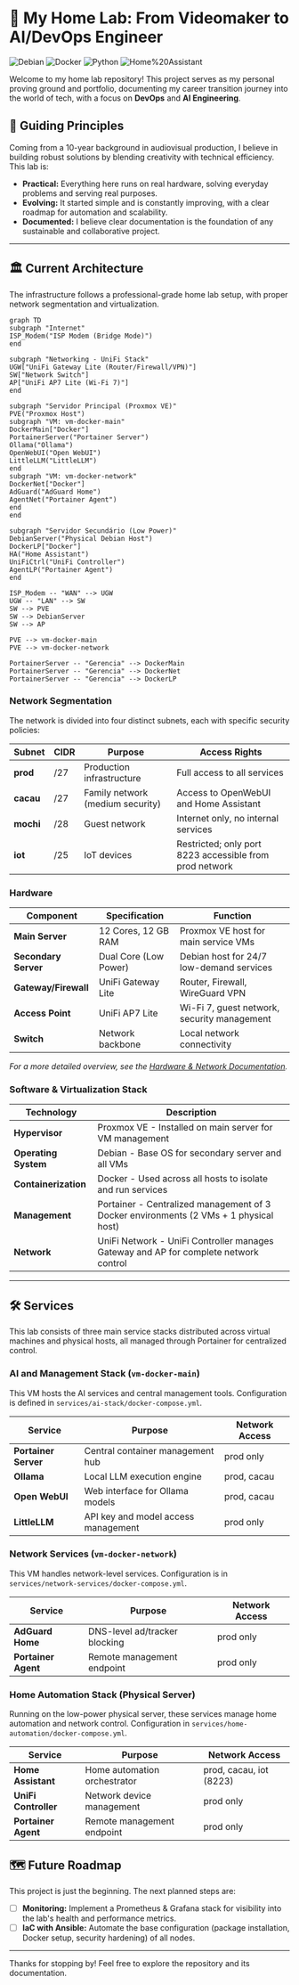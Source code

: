 # 🚀 My Home Lab: From Videomaker to AI/DevOps Engineer

![Debian](https://img.shields.io/badge/Debian-A81D33?style=for-the-badge&logo=debian&logoColor=white)
![Docker](https://img.shields.io/badge/Docker-2496ED?style=for-the-badge&logo=docker&logoColor=white)
![Python](https://img.shields.io/badge/Python-3776AB?style=for-the-badge&logo=python&logoColor=white)
![Home%20Assistant](https://img.shields.io/badge/Home%20Assistant-41BDF5?style=for-the-badge&logo=home-assistant&logoColor=white)

Welcome to my home lab repository! This project serves as my personal proving ground and portfolio, documenting my career transition journey into the world of tech, with a focus on **DevOps** and **AI Engineering**.

## 🎯 Guiding Principles

Coming from a 10-year background in audiovisual production, I believe in building robust solutions by blending creativity with technical efficiency. This lab is:

* **Practical:** Everything here runs on real hardware, solving everyday problems and serving real purposes.
* **Evolving:** It started simple and is constantly improving, with a clear roadmap for automation and scalability.
* **Documented:** I believe clear documentation is the foundation of any sustainable and collaborative project.

---

## 🏛️ Current Architecture

The infrastructure follows a professional-grade home lab setup, with proper network segmentation and virtualization.

```mermaid
graph TD
subgraph "Internet"
ISP_Modem("ISP Modem (Bridge Mode)")
end

subgraph "Networking - UniFi Stack"
UGW["UniFi Gateway Lite (Router/Firewall/VPN)"]
SW["Network Switch"]
AP["UniFi AP7 Lite (Wi-Fi 7)"]
end

subgraph "Servidor Principal (Proxmox VE)"
PVE("Proxmox Host")
subgraph "VM: vm-docker-main"
DockerMain["Docker"]
PortainerServer("Portainer Server")
Ollama("Ollama")
OpenWebUI("Open WebUI")
LittleLLM("LittleLLM")
end
subgraph "VM: vm-docker-network"
DockerNet["Docker"]
AdGuard("AdGuard Home")
AgentNet("Portainer Agent")
end
end

subgraph "Servidor Secundário (Low Power)"
DebianServer("Physical Debian Host")
DockerLP["Docker"]
HA("Home Assistant")
UniFiCtrl("UniFi Controller")
AgentLP("Portainer Agent")
end

ISP_Modem -- "WAN" --> UGW
UGW -- "LAN" --> SW
SW --> PVE
SW --> DebianServer
SW --> AP

PVE --> vm-docker-main
PVE --> vm-docker-network

PortainerServer -- "Gerencia" --> DockerMain
PortainerServer -- "Gerencia" --> DockerNet
PortainerServer -- "Gerencia" --> DockerLP
```

### Network Segmentation

The network is divided into four distinct subnets, each with specific security policies:

| Subnet | CIDR | Purpose | Access Rights |
|--------|------|---------|---------------|
| **prod** | /27 | Production infrastructure | Full access to all services |
| **cacau** | /27 | Family network (medium security) | Access to OpenWebUI and Home Assistant |
| **mochi** | /28 | Guest network | Internet only, no internal services |
| **iot** | /25 | IoT devices | Restricted; only port 8223 accessible from prod network |

### Hardware

| Component | Specification | Function |
|-----------|--------------|-----------|
| **Main Server** | 12 Cores, 12 GB RAM | Proxmox VE host for main service VMs |
| **Secondary Server** | Dual Core (Low Power) | Debian host for 24/7 low-demand services |
| **Gateway/Firewall** | UniFi Gateway Lite | Router, Firewall, WireGuard VPN |
| **Access Point** | UniFi AP7 Lite | Wi-Fi 7, guest network, security management |
| **Switch** | Network backbone | Local network connectivity |
*For a more detailed overview, see the [Hardware & Network Documentation](./docs/hardware.md).*



### Software & Virtualization Stack

| Technology | Description |
|------------|-------------|
| **Hypervisor** | Proxmox VE - Installed on main server for VM management |
| **Operating System** | Debian - Base OS for secondary server and all VMs |
| **Containerization** | Docker - Used across all hosts to isolate and run services |
| **Management** | Portainer - Centralized management of 3 Docker environments (2 VMs + 1 physical host) |
| **Network** | UniFi Network - UniFi Controller manages Gateway and AP for complete network control |

---

## 🛠️ Services

This lab consists of three main service stacks distributed across virtual machines and physical hosts, all managed through Portainer for centralized control.

### AI and Management Stack (`vm-docker-main`)

This VM hosts the AI services and central management tools. Configuration is defined in `services/ai-stack/docker-compose.yml`.

| Service | Purpose | Network Access |
|---------|---------|----------------|
| **Portainer Server** | Central container management hub | prod only |
| **Ollama** | Local LLM execution engine | prod, cacau |
| **Open WebUI** | Web interface for Ollama models | prod, cacau |
| **LittleLLM** | API key and model access management | prod only |

### Network Services (`vm-docker-network`)

This VM handles network-level services. Configuration is in `services/network-services/docker-compose.yml`.

| Service | Purpose | Network Access |
|---------|---------|----------------|
| **AdGuard Home** | DNS-level ad/tracker blocking | prod only |
| **Portainer Agent** | Remote management endpoint | prod only |

### Home Automation Stack (Physical Server)

Running on the low-power physical server, these services manage home automation and network control. Configuration in `services/home-automation/docker-compose.yml`.

| Service | Purpose | Network Access |
|---------|---------|----------------|
| **Home Assistant** | Home automation orchestrator | prod, cacau, iot (8223) |
| **UniFi Controller** | Network device management | prod only |
| **Portainer Agent** | Remote management endpoint | prod only |


## 🗺️ Future Roadmap

This project is just the beginning. The next planned steps are:

-   [ ] **Monitoring:** Implement a Prometheus & Grafana stack for visibility into the lab's health and performance metrics.
-   [ ] **IaC with Ansible:** Automate the base configuration (package installation, Docker setup, security hardening) of all nodes.

---

Thanks for stopping by! Feel free to explore the repository and its documentation.